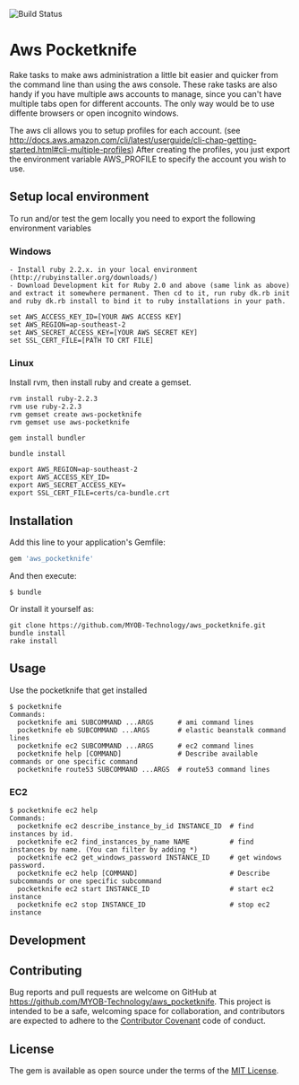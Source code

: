![Build Status](https://travis-ci.org/MYOB-Technology/aws_pocketknife.svg?branch=master)

# Aws Pocketknife

Rake tasks to make aws administration a little bit easier and quicker from the command line than using the aws console. 
These rake tasks are also handy if you have multiple aws accounts to manage, since you can't have multiple tabs open for
different accounts. The only way would be to use diffente browsers or open incognito windows.

The aws cli allows you to setup profiles for each account. (see http://docs.aws.amazon.com/cli/latest/userguide/cli-chap-getting-started.html#cli-multiple-profiles) 
After creating the profiles, you just export the environment variable AWS_PROFILE to specify the account you wish to use.

## Setup local environment

To run and/or test the gem locally you need to export the following environment variables

### Windows

    - Install ruby 2.2.x. in your local environment (http://rubyinstaller.org/downloads/)
    - Download Development kit for Ruby 2.0 and above (same link as above) and extract it somewhere permanent. Then cd to it, run ruby dk.rb init and ruby dk.rb install to bind it to ruby installations in your path.
    
```
set AWS_ACCESS_KEY_ID=[YOUR AWS ACCESS KEY]
set AWS_REGION=ap-southeast-2
set AWS_SECRET_ACCESS_KEY=[YOUR AWS SECRET KEY]
set SSL_CERT_FILE=[PATH TO CRT FILE]
```

    
### Linux

Install rvm, then install ruby and create a gemset.

```
rvm install ruby-2.2.3
rvm use ruby-2.2.3
rvm gemset create aws-pocketknife
rvm gemset use aws-pocketknife

gem install bundler

bundle install

export AWS_REGION=ap-southeast-2
export AWS_ACCESS_KEY_ID=
export AWS_SECRET_ACCESS_KEY=
export SSL_CERT_FILE=certs/ca-bundle.crt
```


## Installation

Add this line to your application's Gemfile:

```ruby
gem 'aws_pocketknife'
```

And then execute:

    $ bundle

Or install it yourself as:

```
git clone https://github.com/MYOB-Technology/aws_pocketknife.git
bundle install
rake install
```

## Usage

Use the pocketknife that get installed

```
$ pocketknife 
Commands:
  pocketknife ami SUBCOMMAND ...ARGS      # ami command lines
  pocketknife eb SUBCOMMAND ...ARGS       # elastic beanstalk command lines
  pocketknife ec2 SUBCOMMAND ...ARGS      # ec2 command lines
  pocketknife help [COMMAND]              # Describe available commands or one specific command
  pocketknife route53 SUBCOMMAND ...ARGS  # route53 command lines

```

### EC2

```
$ pocketknife ec2 help
Commands:
  pocketknife ec2 describe_instance_by_id INSTANCE_ID  # find instances by id.
  pocketknife ec2 find_instances_by_name NAME          # find instances by name. (You can filter by adding *) 
  pocketknife ec2 get_windows_password INSTANCE_ID     # get windows password.
  pocketknife ec2 help [COMMAND]                       # Describe subcommands or one specific subcommand
  pocketknife ec2 start INSTANCE_ID                    # start ec2 instance
  pocketknife ec2 stop INSTANCE_ID                     # stop ec2 instance

```

## Development


## Contributing

Bug reports and pull requests are welcome on GitHub at https://github.com/MYOB-Technology/aws_pocketknife. This project is intended to be a safe, welcoming space for collaboration, and contributors are expected to adhere to the [Contributor Covenant](http://contributor-covenant.org) code of conduct.


## License

The gem is available as open source under the terms of the [MIT License](http://opensource.org/licenses/MIT).

